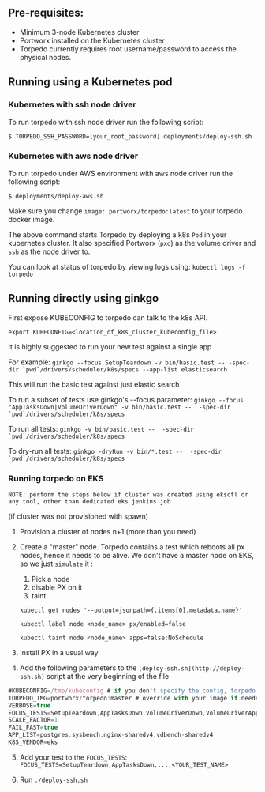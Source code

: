 ## Pre-requisites:
* Minimum 3-node Kubernetes cluster
* Portworx installed on the Kubernetes cluster
* Torpedo currently requires root username/password to access the physical nodes.

## Running using a Kubernetes pod

### Kubernetes with ssh node driver

To run torpedo with ssh node driver run the following script:

```
$ TORPEDO_SSH_PASSWORD=[your_root_password] deployments/deploy-ssh.sh
```

### Kubernetes with aws node driver

To run torpedo under AWS environment with aws node driver run the following script:

```
$ deployments/deploy-aws.sh
```

Make sure you change `image: portworx/torpedo:latest` to your torpedo docker image.

The above command starts Torpedo by deploying a k8s `Pod` in your kubernetes cluster.  It also specified Portworx (`pxd`) as the volume driver and `ssh` as the node driver to.

You can look at status of torpedo by viewing logs using: `kubectl logs -f torpedo`

## Running directly using ginkgo
First expose KUBECONFIG to torpedo can talk to the k8s API.

`export KUBECONFIG=<location_of_k8s_cluster_kubeconfig_file>`

It is highly suggested to run your new test against a single app

For example:
``ginkgo --focus SetupTeardown -v bin/basic.test -- -spec-dir `pwd`/drivers/scheduler/k8s/specs --app-list elasticsearch``

This will run the basic test against just elastic search

To run a subset of tests use ginkgo's --focus parameter:
``ginkgo --focus "AppTasksDown|VolumeDriverDown" -v bin/basic.test --  -spec-dir `pwd`/drivers/scheduler/k8s/specs``

To run all tests: ``ginkgo -v bin/basic.test --  -spec-dir `pwd`/drivers/scheduler/k8s/specs``

To dry-run all tests: ``ginkgo -dryRun -v bin/*.test --  -spec-dir `pwd`/drivers/scheduler/k8s/specs``

### Running torpedo on EKS

```text
NOTE: perform the steps below if cluster was created using eksctl or any tool, other than dedicated eks jenkins job
```

(if cluster was not provisioned with spawn)

1. Provision a cluster of nodes n+1 (more than you need)
2. Create a "master" node. Torpedo contains a test which reboots all px nodes, hence it needs to be alive. We don't have a master node on EKS, so we just `simulate` it :
    1. Pick a node
    2. disable PX on it
    3. taint

    ```
    kubectl get nodes '--output=jsonpath={.items[0].metadata.name}'

    kubectl label node <node_name> px/enabled=false

    kubectl taint node <node_name> apps=false:NoSchedule
    ```

3. Install PX in a usual way
4. Add the following parameters to the `[deploy-ssh.sh](http://deploy-ssh.sh)` script at the very beginning of the file

```jsx
#KUBECONFIG=/tmp/kubeconfig # if you don't specify the config, torpedo will pick up the system config
TORPEDO_IMG=portworx/torpedo:master # override with your image if needed
VERBOSE=true
FOCUS_TESTS=SetupTeardown,AppTasksDown,VolumeDriverDown,VolumeDriverAppDown,VolumeDriverDownAttachedNode,VolumeDriverCrash,AppScaleUpAndDown,VolumeUpdate
SCALE_FACTOR=1
FAIL_FAST=true
APP_LIST=postgres,sysbench,nginx-sharedv4,vdbench-sharedv4
K8S_VENDOR=eks
```

5. Add your test to the `FOCUS_TESTS`:
   `FOCUS_TESTS=SetupTeardown,AppTasksDown,...,<YOUR_TEST_NAME>`

6. Run `./deploy-ssh.sh`
